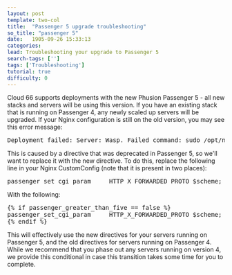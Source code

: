 ```yaml
---
layout: post
template: two-col
title:  "Passenger 5 upgrade troubleshooting"
so_title: "passenger 5"
date:   1905-09-26 15:33:13
categories: 
lead: Troubleshooting your upgrade to Passenger 5
search-tags: ['']
tags: ['Troubleshooting']
tutorial: true
difficulty: 0
---
```


Cloud 66 supports deployments with the new Phusion Passenger 5 - all new stacks and servers will be using this version. If you have an existing stack that is running on Passenger 4, any newly scaled up servers will be upgraded. If your Nginx configuration is still on the old version, you may see this error message:

<pre class="prettyprint">
Deployment failed: Server: Wasp. Failed command: sudo /opt/nginx/sbin/nginx -t . Error output: nginx: [emerg] unknown directive "passenger_set_cgi_param" in /opt/nginx/conf/nginx.conf:110 nginx: configuration file /opt/nginx/conf/nginx.conf test failed`
</pre>

This is caused by a directive that was deprecated in Passenger 5, so we'll want to replace it with the new directive. To do this, replace the following line in your Nginx CustomConfig (note that it is present in two places):

<pre class="prettyprint">
passenger_set_cgi_param     HTTP_X_FORWARDED_PROTO $scheme;
</pre>

With the following:

<pre class="prettyprint">
{% if passenger_greater_than_five == false %}
passenger_set_cgi_param     HTTP_X_FORWARDED_PROTO $scheme;
{% endif %} 
</pre>

This will effectively use the new directives for your servers running on Passenger 5, and the old directives for servers running on Passenger 4. While we recommend that you phase out any servers running on version 4, we provide this conditional in case this transition takes some time for you to complete.